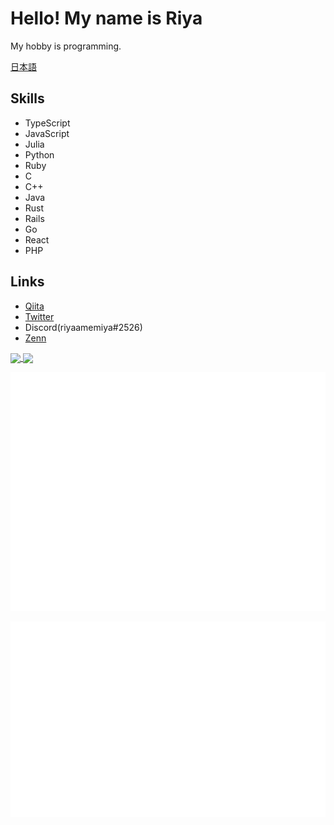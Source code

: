 # Hello! My name is Riya

My hobby is programming.

[日本語](./README.md)

## Skills

+ TypeScript
+ JavaScript
+ Julia
+ Python
+ Ruby
+ C
+ C++
+ Java
+ Rust
+ Rails
+ Go
+ React
+ PHP

## Links

+ [Qiita](https://qiita.com/riya81)
+ [Twitter](https://twitter.com/Riya31377928)
+ Discord(riyaamemiya#2526)
+ [Zenn](https://zenn.dev/riya_amemiya)

<a href="https://github.com/anuraghazra/github-readme-stats">
    <img align="center" src="https://github-readme-stats.vercel.app/api?username=riya-amemiya&count_private=true&show_icons=true">
</a>

<a href="https://github.com/anuraghazra/github-readme-stats">

<img align="center" src="https://github-readme-stats.vercel.app/api/top-langs/?username=riya-amemiya&hide=css,scss,makefile,html">
</a>

![Metrics](https://github.com/riya-amemiya/riya-amemiya/blob/main/metrics.plugin.skyline.svg)

![Metrics](https://github.com/riya-amemiya/riya-amemiya/blob/main/metrics.plugin.calendar.full.svg)
